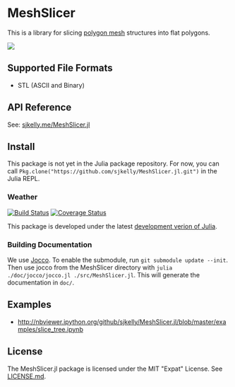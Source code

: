 # MeshSlicer
This is a library for slicing [polygon mesh](http://en.wikipedia.org/wiki/Polygon_mesh) structures into flat polygons.

![](./img/sliced_cylinder.png)

## Supported File Formats
* STL (ASCII and Binary)


## API Reference
See: [sjkelly.me/MeshSlicer.jl](http://sjkelly.me/MeshSlicer.jl/)

## Install
This package is not yet in the Julia package repository. For now, you can call ```Pkg.clone("https://github.com/sjkelly/MeshSlicer.jl.git")``` in the Julia REPL.


### Weather
[![Build Status](https://travis-ci.org/sjkelly/MeshSlicer.jl.svg)](https://travis-ci.org/sjkelly/MeshSlicer.jl)
[![Coverage Status](https://img.shields.io/coveralls/sjkelly/MeshSlicer.jl.svg)](https://coveralls.io/r/sjkelly/MeshSlicer.jl)

This package is developed under the latest [development verion of Julia](https://github.com/julialang/julia).

### Building Documentation
We use [Jocco](https://github.com/sjkelly/jocco). To enable the submodule, run ```git submodule update --init```.
Then use jocco from the MeshSlicer directory with
```julia ./doc/jocco/jocco.jl ./src/MeshSlicer.jl```. This will generate the 
documentation in ```doc/```. 


## Examples
* http://nbviewer.ipython.org/github/sjkelly/MeshSlicer.jl/blob/master/examples/slice_tree.ipynb


## License
The MeshSlicer.jl package is licensed under the MIT "Expat" License. See [LICENSE.md](./LICENSE.md).
